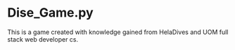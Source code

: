 # Dise_Game.py
This is a game created with knowledge gained from HelaDives and UOM full stack web developer cs.
